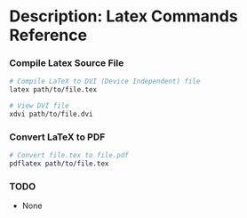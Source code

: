 # Description: Latex Commands Reference

### Compile Latex Source File
```bash
# Compile LaTeX to DVI (Device Independent) file
latex path/to/file.tex

# View DVI file
xdvi path/to/file.dvi
```

### Convert LaTeX to PDF
```bash
# Convert file.tex to file.pdf 
pdflatex path/to/file.tex
```

### TODO
* None
